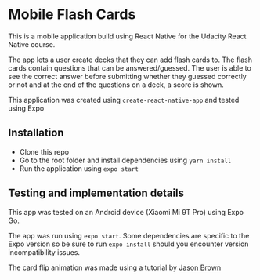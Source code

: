 # Mobile Flash Cards

This is a mobile application build using React Native for the Udacity React Native course.

The app lets a user create decks that they can add flash cards to. The flash cards contain questions that can be answered/guessed. The user is able to see the correct answer before submitting whether they guessed correctly or not and at the end of the questions on a deck, a score is shown.

This application was created using `create-react-native-app` and tested using Expo

## Installation

- Clone this repo
- Go to the root folder and install dependencies using `yarn install`
- Run the application using `expo start`

## Testing and implementation details

This app was tested on an Android device (Xiaomi Mi 9T Pro) using Expo Go.

The app was run using `expo start`. Some dependencies are specific to the Expo version so be sure to run `expo install` should you encounter version incompatibility issues.

The card flip animation was made using a tutorial by [Jason Brown](https://codedaily.io/tutorials/Create-a-Flip-Card-Animation-with-React-Native)